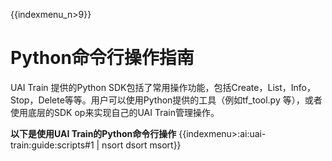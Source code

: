 {{indexmenu_n>9}}

# Python命令行操作指南

UAI Train 提供的Python
SDK包括了常用操作功能，包括Create，List，Info，Stop，Delete等等。用户可以使用Python提供的工具（例如tf\_tool.py
等），或者使用底层的SDK op来实现自己的UAI Train管理操作。

**以下是使用UAI Train的Python命令行操作** 
{{indexmenu>:ai:uai-train:guide:scripts#1 | nsort dsort msort}}
